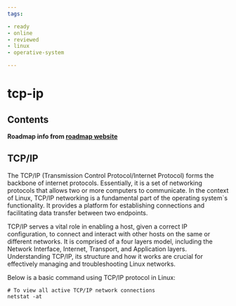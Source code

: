 ```yaml
---
tags:

- ready
- online
- reviewed
- linux
- operative-system

---
```


# tcp-ip

## Contents


__Roadmap info from [roadmap website](https://roadmap.sh/linux/networking/tcp-ip)__

## TCP/IP


The TCP/IP (Transmission Control Protocol/Internet Protocol) forms the backbone of internet protocols. Essentially, it is a set of networking protocols that allows two or more computers to communicate. In the context of Linux, TCP/IP networking is a fundamental part of the operating system`s functionality. It provides a platform for establishing connections and facilitating data transfer between two endpoints.


TCP/IP serves a vital role in enabling a host, given a correct IP configuration, to connect and interact with other hosts on the same or different networks. It is comprised of a four layers model, including the Network Interface, Internet, Transport, and Application layers. Understanding TCP/IP, its structure and how it works are crucial for effectively managing and troubleshooting Linux networks.


Below is a basic command using TCP/IP protocol in Linux:



```
# To view all active TCP/IP network connections
netstat -at

```
